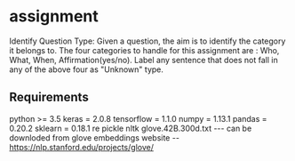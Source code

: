 
# assignment

Identify Question Type: Given a question, the aim is to identify the category it belongs to. The four categories to handle for this assignment are : Who, What, When, Affirmation(yes/no). Label any sentence that does not fall in any of the above four as "Unknown" type.


## Requirements

python >= 3.5 
keras = 2.0.8 
tensorflow = 1.1.0
numpy = 1.13.1
pandas = 0.20.2
sklearn = 0.18.1
re
pickle
nltk
glove.42B.300d.txt --- can be downloded from glove embeddings website --https://nlp.stanford.edu/projects/glove/ 

